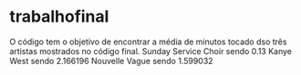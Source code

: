 # trabalhofinal
O código tem o objetivo de encontrar a média de minutos tocado dso três artistas mostrados no código final.
Sunday Service Choir sendo 0.13
Kanye West sendo 2.166196
Nouvelle Vague sendo 1.599032
